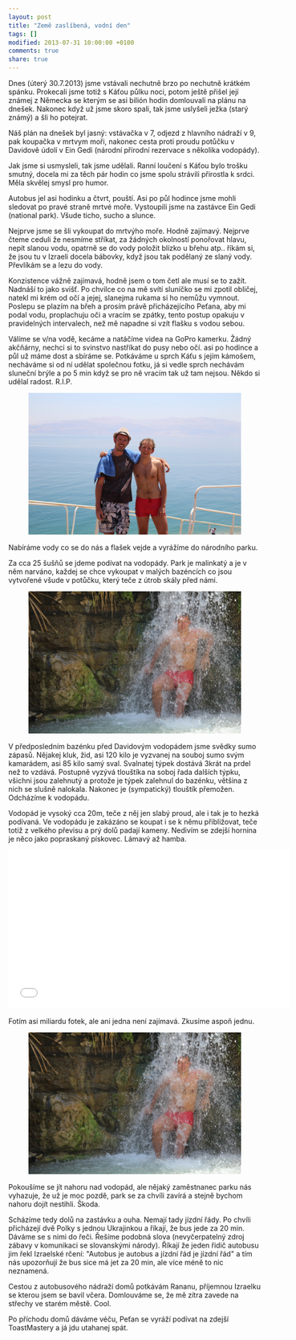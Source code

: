 ```yaml
---
layout: post
title: "Země zaslíbená, vodní den"
tags: []
modified: 2013-07-31 10:00:00 +0100
comments: true 
share: true
---
```

Dnes (úterý 30.7.2013) jsme vstávali nechutně brzo po nechutně krátkém spánku. Prokecali jsme totiž s Káťou půlku noci, potom ještě přišel její známej z Německa se kterým se asi bilión hodin domlouvali na plánu na dnešek. Nakonec když už jsme skoro spali, tak jsme uslyšeli ježka (starý známý) a šli ho potejrat.

Náš plán na dnešek byl jasný: vstávačka v 7, odjezd z hlavního nádraží v 9, pak koupačka v mrtvym moři, nakonec cesta proti proudu potůčku v Davidově údolí v Ein Gedi (národní přírodní rezervace s několika vodopády).

Jak jsme si usmysleli, tak jsme udělali. Ranní loučení s Káťou bylo trošku smutný, docela mi za těch pár hodin co jsme spolu strávili přirostla k srdci. Měla skvělej smysl pro humor.

Autobus jel asi hodinku a čtvrt, pouští. Asi po půl hodince jsme mohli sledovat po pravé straně mrtvé moře. Vystoupili jsme na zastávce Ein Gedi (national park). Všude ticho, sucho a slunce.

Nejprve jsme se šli vykoupat do mrtvýho moře. Hodně zajímavý. Nejprve čteme ceduli že nesmíme stříkat, za žádných okolností ponořovat hlavu, nepít slanou vodu, opatrně se do vody položit blízko u břehu atp.. říkám si, že jsou tu v Izraeli docela bábovky, když jsou tak podělaný ze slaný vody. Převlíkám se a lezu do vody.

Konzistence vážně zajímavá, hodně jsem o tom četl ale musí se to zažít. Nadnáší to jako svišť. Po chvilce co na mě svítí sluníčko se mi zpotil obličej, natekl mi krém od očí a jejej, slanejma rukama si ho nemůžu vymnout. Poslepu se plazím na břeh a prosím právě přicházejícího Peťana, aby mi podal vodu, proplachuju oči a vracím se zpátky, tento postup opakuju v pravidelných intervalech, než mě napadne si vzít flašku s vodou sebou.

Válíme se v/na vodě, kecáme a natáčíme videa na GoPro kamerku. Žádný akčňárny, nechci si to svinstvo nastříkat do pusy nebo očí. asi po hodince a půl už máme dost a sbíráme se. Potkáváme u sprch Káťu s jejím kámošem, necháváme si od ní udělat společnou fotku, já si vedle sprch nechávám sluneční brýle a po 5 min když se pro ně vracím tak už tam nejsou. Někdo si udělal radost. R.I.P.

<figure>
<img src="/images/posts/IMG_1324.JPG"/>
</figure>

Nabíráme vody co se do nás a flašek vejde a vyrážíme do národního parku.

Za cca 25 šušňů se jdeme podívat na vodopády. Park je malinkatý a je v něm narváno, každej se chce vykoupat v malých bazéncích co jsou vytvořené všude v potůčku, který teče z útrob skály před námi.

<figure>
<img src="/images/posts/IMG_0084.JPG"/>
</figure>

V předposledním bazénku před Davidovým vodopádem jsme svědky sumo zápasů. Nějakej kluk, žid, asi 120 kilo je vyzvanej na souboj sumo svým kamarádem, asi 85 kilo samý sval. Svalnatej týpek dostává 3krát na prdel než to vzdává. Postupně vyzývá tlouštíka na soboj řada dalších týpku, všichni jsou zalehnutý a protože je týpek zalehnul do bazénku, většina z nich se slušně nalokala. Nakonec je (sympatický) tlouštík přemožen. Odcházíme k vodopádu.

Vodopád je vysoký cca 20m, teče z něj jen slabý proud, ale i tak je to hezká podívaná. Ve vodopádu je zakázáno se koupat i se k němu přibližovat, teče totiž z velkého převisu a prý dolů padají kameny. Nedivím se zdejší hornina je něco jako  popraskaný pískovec. Lámavý až hamba.

<iframe width="560" height="315" src="//www.youtube.com/embed/uFDRxq7C34s" frameborder="0"> </iframe>

Fotím asi miliardu fotek, ale ani jedna není zajímavá. Zkusíme aspoň jednu.

<figure>
<img src="/images/posts/IMG_0084.JPG"/>
</figure>

Pokoušíme se jít nahoru nad vodopád, ale nějaký zaměstnanec parku nás vyhazuje, že už je moc pozdě, park se za chvíli zavírá a stejně bychom nahoru dojít nestihli. Škoda.

Scházíme tedy dolů na zastávku a ouha. Nemají tady jízdní řády. Po chvíli přicházejí dvě Polky s jednou Ukrajinkou a říkají, že bus jede za 20 min. Dáváme se s nimi do řeči. Řešíme podobná slova (nevyčerpatelný zdroj zábavy v komunikaci se slovanskými národy). Říkají že jeden řidič autobusu jim řekl Izraelské rčení: "Autobus je autobus a jízdní řád je jízdní řád" a tím nás upozorňují že bus sice má jet za 20 min, ale více méně to nic neznamená.

Cestou z autobusového nádraží domů potkávám Rananu, příjemnou Izraelku se kterou jsem se bavil  včera. Domlouváme se, že mě zítra zavede na střechy ve starém městě. Cool.

Po příchodu domů dáváme véču, Peťan se vyráží podívat na zdejší ToastMastery a já jdu utahanej spát.
